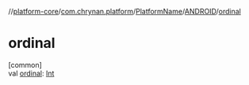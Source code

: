 //[platform-core](../../../../index.md)/[com.chrynan.platform](../../index.md)/[PlatformName](../index.md)/[ANDROID](index.md)/[ordinal](ordinal.md)

# ordinal

[common]\
val [ordinal](ordinal.md): [Int](https://kotlinlang.org/api/latest/jvm/stdlib/kotlin/-int/index.html)
